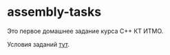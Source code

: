 # assembly-tasks

Это первое домашнее задание курса C++ КТ ИТМО.

Условия заданий [тут](http://sorokin.github.io/cpp-course/task-1.html).
